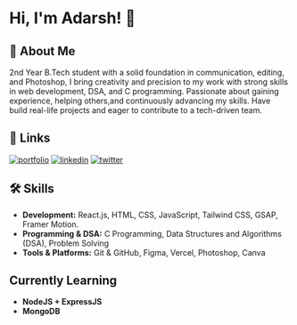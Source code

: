 
# Hi, I'm Adarsh! 👋


## 🚀 About Me
2nd Year B.Tech student with a solid foundation in communication, editing, and Photoshop, I bring creativity and precision to my work with strong skills in web development, DSA, and C programming. Passionate about gaining experience, helping others,and continuously advancing my skills. Have build real-life projects and eager to contribute to a tech-driven team.


## 🔗 Links
[![portfolio](https://img.shields.io/badge/my_portfolio-000?style=for-the-badge&logo=ko-fi&logoColor=white)](https://adarsh-279.github.io/Portfolio/)
[![linkedin](https://img.shields.io/badge/linkedin-0A66C2?style=for-the-badge&logo=linkedin&logoColor=white)](https://www.linkedin.com/in/adarsh-shaw-02999b2a5)
[![twitter](https://img.shields.io/badge/twitter-1DA1F2?style=for-the-badge&logo=twitter&logoColor=white)](https://x.com/Adarsh_Shaw27?t=AIQqcU0W6xoJwg4FE0elgw&s=09)


## 🛠 Skills
- **Development:** React.js, HTML, CSS, JavaScript, Tailwind CSS, GSAP, Framer Motion.
- **Programming & DSA:** C Programming, Data Structures and Algorithms (DSA), Problem Solving
- **Tools & Platforms:** Git & GitHub, Figma, Vercel, Photoshop, Canva


## Currently Learning
- **NodeJS + ExpressJS**
- **MongoDB**
